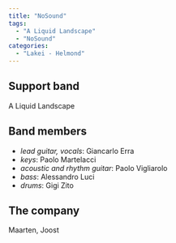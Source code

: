 ```yaml
---
title: "NoSound"
tags:
  - "A Liquid Landscape"
  - "NoSound"
categories:
  - "Lakei - Helmond"
---
```

Support band
------------
A Liquid Landscape

Band members
------------
* _lead guitar, vocals_: Giancarlo Erra
* _keys_: Paolo Martelacci
* _acoustic and rhythm guitar_: Paolo Vigliarolo
* _bass_: Alessandro Luci
* _drums_: Gigi Zito

The company
-----------
Maarten, Joost
